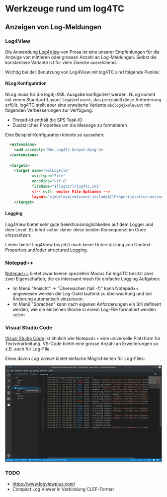 # Werkzeuge rund um log4TC

## Anzeigen von Log-Meldungen

### Log4View

Die Anwendung [Log4View](https://www.log4view.com/) von Prosa ist eine unserer Empfehlungen für die Anzeige von mittleren oder grossen Anzahl an Log-Meldungen. Selbst die konstenlose Variante ist für viele Zwecke ausreichend.

Wichtig bei der Benutzung von Log4View mit log4TC sind folgende Punkte:

#### NLog Konfiguration

NLog muss für die log4j-XML Ausgabe konfiguriert werden. NLog kommt mit einem Standard-Layout `log4jxmlevent`, das prinzipiell diese Anforderung erfüllt. log4TC stellt aber eine erweiterte Variante `mbclog4jxmlevent` mit folgenden Verbesserungen zur Verfügung:
* Thread-Id enthält die SPS Task-ID
* Zusätzliches Properties um die Message zu formatieren

Eine Beispiel-Konfiguration könnte so aussehen:

```xml
  <extensions>
    <add assembly="Mbc.Log4Tc.Output.NLog"/>
  </extensions>

  <targets>
    <target name="xmlLogFile"
            xsi:type="File"
            encoding="utf-8"
		    fileName="${logdir}/log4tc.xml"
            <!-- evtl. weiter File Optionen -->
			layout="${mbclog4jxmlevent:includeAllProperties=true:message=${message} [${mbc-all-event-properties}]}">
    </target>
```

#### Logging

Log4View bietet sehr gute Selektionsmöglichkeiten auf dem Logger und dem Level. Es lohnt sicher daher diese beiden Konsequenzt im Code einzusetzen.

Leider bietet Log4View bis jetzt noch keine Unterstützung von Context-Properties und/oder structured Logging.

### Notepad++

[Notepad++](https://notepad-plus-plus.org/) bietet zwar keinen speziellen Modus für log4TC besitzt aber zwei Eigenschaften, die es interssant mach für einfache Logging Aufgaben:

* Im Menü "Ansicht" -> "Überwachen (tail -f)" kann Notepad++ angewiesen werden die Log-Datei laufend zu überwachung und bei Änderung automatisch einzulesen.
* Im Menü "Sprachen" kann nach eigenen Anforderungen ein Stil defineirt werden, wie die einzelnen Blöcke in einem Log-File formatiert werden sollen

### Visual Studio Code

[Visual Studio Code](https://code.visualstudio.com/) ist ähnlich wie Notepad++ eine universelle Platzform für Textverarbeitung. VS-Code bietet eine grosse Anzahl an Erweiterungen so z.B. auch für Log-File.

Eines davon *Log Viewer* bietet einfache Möglichkeiten für Log-Files:

![Log Viewer Extension für VS-Code](_assets/vscode_log_viewer.png)


### TODO

* https://www.logviewplus.com/
* Compact Log Viewer in Verbindung CLEF-Format
